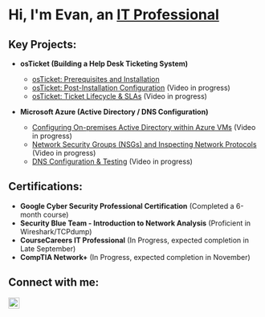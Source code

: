 <h1>Hi, I'm Evan, an <a href="https://linkedin.com/in/evan-yearwood/">IT Professional</a></h1>

<h2> Key Projects:</h2>

- <b>osTicket (Building a Help Desk Ticketing System)</b>
  - [osTicket: Prerequisites and Installation](https://github.com/EvanHYearwood/osticket-prereqs) 
  - [osTicket: Post-Installation Configuration](https://github.com/EvanHYearwood/post-install-config) (Video in progress)
  - [osTicket: Ticket Lifecycle & SLAs](https://github.com/EvanHYearwood/ticket-lifecycle) (Video in progress)
 

- <b>Microsoft Azure (Active Directory / DNS Configuration)</b>
  - [Configuring On-premises Active Directory within Azure VMs](https://github.com/EvanHYearwood/configure-ad) (Video in progress)
  - [Network Security Groups (NSGs) and Inspecting Network Protocols](https://github.com/EvanHYearwood/azure-network-protocols) (Video in progress)
  - [DNS Configuration & Testing](https://github.com/EvanHYearwood/dns-config) (Video in progress)

<h2>Certifications:</h2>
<ul>
  <li><b>Google Cyber Security Professional Certification</b> (Completed a 6-month course)</li>
  <li><b>Security Blue Team - Introduction to Network Analysis</b> (Proficient in Wireshark/TCPdump)</li>
  <li><b>CourseCareers IT Professional</b> (In Progress, expected completion in Late September)</li>
  <li><b>CompTIA Network+</b> (In Progress, expected completion in November)</li>
</ul>

<h2>Connect with me:</h2>

[<img align="left" alt="Evan | LinkedIn" width="22px" src="https://cdn.jsdelivr.net/npm/simple-icons@v3/icons/linkedin.svg" />][linkedin]

[linkedin]: https://linkedin.com/in/evan-yearwood/
